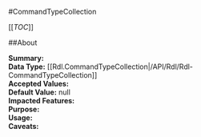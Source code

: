 #CommandTypeCollection

[[_TOC_]]

##About

**Summary:**   
**Data Type:** [[Rdl.CommandTypeCollection|/API/Rdl/Rdl-CommandTypeCollection]]  
**Accepted Values:**   
**Default Value:** null  
**Impacted Features:**   
**Purpose:**   
**Usage:**   
**Caveats:**   

